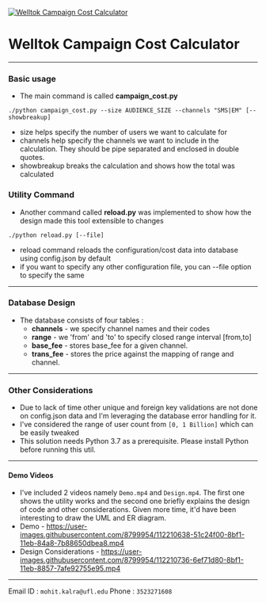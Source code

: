 
[![Welltok Campaign Cost Calculator](https://images.unsplash.com/photo-1594980596870-8aa52a78d8cd?ixid=MXwxMjA3fDB8MHxwaG90by1wYWdlfHx8fGVufDB8fHw%3D&ixlib=rb-1.2.1&auto=format&fit=crop&w=925&q=80)](https://user-images.githubusercontent.com/8799954/112210638-51c24f00-8bf1-11eb-84a8-7b88650dbea8.mp4)


# Welltok Campaign Cost Calculator

---

### Basic usage

- The main command is called **campaign_cost.py**

```
./python campaign_cost.py --size AUDIENCE_SIZE --channels "SMS|EM" [--showbreakup]
```

- size helps specify the number of users we want to calculate for
- channels help specify the channels we want to include in the calculation. They should be pipe separated and enclosed in double quotes.
- showbreakup breaks the calculation and shows how the total was calculated

### Utility Command

- Another command called **reload.py** was implemented to show how the design made this tool extensible to changes

```
./python reload.py [--file]
```

- reload command reloads the configuration/cost data into database using config.json by default
- if you want to specify any other configuration file, you can --file option to specify the same

---

### Database Design

- The database consists of four tables :
  - **channels** - we specify channel names and their codes
  - **range** - we 'from' and 'to' to specify closed range interval [from,to]
  - **base_fee** - stores base_fee for a given channel.
  - **trans_fee** - stores the price against the mapping of range and channel.

---

### Other Considerations

- Due to lack of time other unique and foreign key validations are not done on config.json data and I'm leveraging the database error handling for it.
- I've considered the range of user count from `[0, 1 Billion]` which can be easily tweaked
- This solution needs Python 3.7 as a prerequisite. Please install Python before running this util.

---

#### Demo Videos

- I've included 2 videos namely `Demo.mp4` and `Design.mp4`. The first one shows the utility works and the second one briefly explains the design of code and other considerations. Given more time, it'd have been interesting to draw the UML and ER diagram.
- Demo - https://user-images.githubusercontent.com/8799954/112210638-51c24f00-8bf1-11eb-84a8-7b88650dbea8.mp4
- Design Considerations - https://user-images.githubusercontent.com/8799954/112210736-6ef71d80-8bf1-11eb-8857-7afe92755e95.mp4
---

Email ID : `mohit.kalra@ufl.edu`
Phone : `3523271608`
